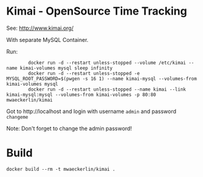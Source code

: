 # Kimai - OpenSource Time Tracking

See: http://www.kimai.org/

With separate MySQL Container.

Run:
```
        docker run -d --restart unless-stopped --volume /etc/kimai --name kimai-volumes mysql sleep infinity
        docker run -d --restart unless-stopped -e MYSQL_ROOT_PASSWORD=$(pwgen -s 16 1) --name kimai-mysql --volumes-from kimai-volumes mysql
        docker run -d --restart unless-stopped --name kimai --link kimai-mysql:mysql --volumes-from kimai-volumes -p 80:80 mwaeckerlin/kimai
```

Got to http://localhost and login with username `admin` and password `changeme`

Note: Don't forget to change the admin password!

# Build

```
docker build --rm -t mwaeckerlin/kimai .
```


